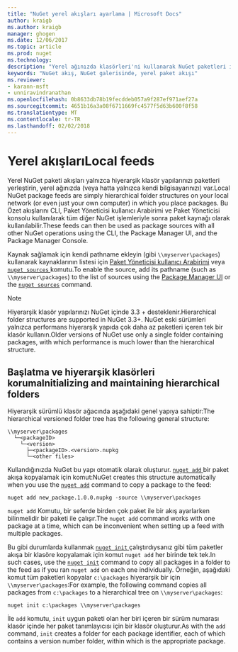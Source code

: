 ```yaml
---
title: "NuGet yerel akışları ayarlama | Microsoft Docs"
author: kraigb
ms.author: kraigb
manager: ghogen
ms.date: 12/06/2017
ms.topic: article
ms.prod: nuget
ms.technology: 
description: "Yerel ağınızda klasörleri'ni kullanarak NuGet paketleri için akış yerel oluşturma"
keywords: "NuGet akış, NuGet galerisinde, yerel paket akışı"
ms.reviewer:
- karann-msft
- unniravindranathan
ms.openlocfilehash: 0b8633db78b19fecddeb057a9f287ef971aef27a
ms.sourcegitcommit: 4651b16a3a08f6711669fc4577f5d63b600f8f58
ms.translationtype: MT
ms.contentlocale: tr-TR
ms.lasthandoff: 02/02/2018
---
```

# <a name="local-feeds"></a><span data-ttu-id="a0f1c-104">Yerel akışları</span><span class="sxs-lookup"><span data-stu-id="a0f1c-104">Local feeds</span></span>

<span data-ttu-id="a0f1c-105">Yerel NuGet paketi akışları yalnızca hiyerarşik klasör yapılarınızı paketleri yerleştirin, yerel ağınızda (veya hatta yalnızca kendi bilgisayarınızı) var.</span><span class="sxs-lookup"><span data-stu-id="a0f1c-105">Local NuGet package feeds are simply hierarchical folder structures on your local network (or even just your own computer) in which you place packages.</span></span> <span data-ttu-id="a0f1c-106">Bu Özet akışlarını CLI, Paket Yöneticisi kullanıcı Arabirimi ve Paket Yöneticisi konsolu kullanılarak tüm diğer NuGet işlemleriyle sonra paket kaynağı olarak kullanılabilir.</span><span class="sxs-lookup"><span data-stu-id="a0f1c-106">These feeds can then be used as package sources with all other NuGet operations using the CLI, the Package Manager UI, and the Package Manager Console.</span></span>

<span data-ttu-id="a0f1c-107">Kaynak sağlamak için kendi pathname ekleyin (gibi `\\myserver\packages`) kullanarak kaynaklarının listesi için [Paket Yöneticisi kullanıcı Arabirimi](../tools/package-manager-ui.md#package-sources) veya [ `nuget sources` ](../tools/cli-ref-sources.md) komutu.</span><span class="sxs-lookup"><span data-stu-id="a0f1c-107">To enable the source, add its pathname (such as `\\myserver\packages`) to the list of sources using the [Package Manager UI](../tools/package-manager-ui.md#package-sources) or the [`nuget sources`](../tools/cli-ref-sources.md) command.</span></span>

> [!Note]
> <span data-ttu-id="a0f1c-108">Hiyerarşik klasör yapılarınızı NuGet içinde 3.3 + desteklenir.</span><span class="sxs-lookup"><span data-stu-id="a0f1c-108">Hierarchical folder structures are supported in NuGet 3.3+.</span></span> <span data-ttu-id="a0f1c-109">NuGet eski sürümleri yalnızca performans hiyerarşik yapıda çok daha az paketleri içeren tek bir klasör kullanın.</span><span class="sxs-lookup"><span data-stu-id="a0f1c-109">Older versions of NuGet use only a single folder containing packages, with which performance is much lower than the hierarchical structure.</span></span>

## <a name="initializing-and-maintaining-hierarchical-folders"></a><span data-ttu-id="a0f1c-110">Başlatma ve hiyerarşik klasörleri koruma</span><span class="sxs-lookup"><span data-stu-id="a0f1c-110">Initializing and maintaining hierarchical folders</span></span>

<span data-ttu-id="a0f1c-111">Hiyerarşik sürümlü klasör ağacında aşağıdaki genel yapıya sahiptir:</span><span class="sxs-lookup"><span data-stu-id="a0f1c-111">The hierarchical versioned folder tree has the following general structure:</span></span>

    \\myserver\packages
      └─<packageID>
        └─<version>
          ├─<packageID>.<version>.nupkg
          └─<other files>

<span data-ttu-id="a0f1c-112">Kullandığınızda NuGet bu yapı otomatik olarak oluşturur. [ `nuget add` ](../tools/cli-ref-add.md) bir paket akışa kopyalamak için komut:</span><span class="sxs-lookup"><span data-stu-id="a0f1c-112">NuGet creates this structure automatically when you use the [`nuget add`](../tools/cli-ref-add.md) command to copy a package to the feed:</span></span>

```cli
nuget add new_package.1.0.0.nupkg -source \\myserver\packages
```

<span data-ttu-id="a0f1c-113">`nuget add` Komutu, bir seferde birden çok paket ile bir akış ayarlarken bilinmelidir bir paketi ile çalışır.</span><span class="sxs-lookup"><span data-stu-id="a0f1c-113">The `nuget add` command works with one package at a time, which can be inconvenient when setting up a feed with multiple packages.</span></span>

<span data-ttu-id="a0f1c-114">Bu gibi durumlarda kullanmak [ `nuget init` ](../tools/cli-ref-init.md) çalıştırdıysanız gibi tüm paketler akışa bir klasöre kopyalamak için komut `nuget add` her birinde tek tek.</span><span class="sxs-lookup"><span data-stu-id="a0f1c-114">In such cases, use the [`nuget init`](../tools/cli-ref-init.md) command to copy all packages in a folder to the feed as if you ran `nuget add` on each one individually.</span></span> <span data-ttu-id="a0f1c-115">Örneğin, aşağıdaki komut tüm paketleri kopyalar `c:\packages` hiyerarşik bir için `\\myserver\packages`:</span><span class="sxs-lookup"><span data-stu-id="a0f1c-115">For example, the following command copies all packages from `c:\packages` to a hierarchical tree on `\\myserver\packages`:</span></span>

```cli
nuget init c:\packages \\myserver\packages
```

<span data-ttu-id="a0f1c-116">İle `add` komutu, `init` uygun paketi olan her biri içeren bir sürüm numarası klasör içinde her paket tanımlayıcısı için bir klasör oluşturur.</span><span class="sxs-lookup"><span data-stu-id="a0f1c-116">As with the `add` command, `init` creates a folder for each package identifier, each of which contains a version number folder, within which is the appropriate package.</span></span>

